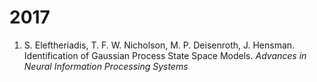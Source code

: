 # 2017
1. S. Eleftheriadis, T. F. W. Nicholson, M. P. Deisenroth, J. Hensman. Identification of Gaussian Process State Space Models. *Advances in Neural Information Processing Systems*

